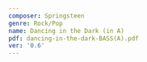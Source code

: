 ```yaml
---
composer: Springsteen
genre: Rock/Pop
name: Dancing in the Dark (in A)
pdf: dancing-in-the-dark-BASS(A).pdf
ver: '0.6'
---
```

